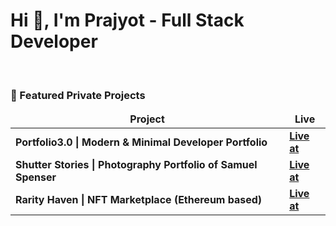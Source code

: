 <h1>Hi 👋, I'm  Prajyot - Full Stack Developer</h1>
<br />

### 🚀 Featured Private Projects

<table>
  <thead align="center">
    <tr border: none;>
      <td><b>Project</b></td>
      <td><b>Live</b></td>
    </tr>
  </thead>
  <tbody>
    <tr>
      <td><b>Portfolio3.0 | Modern & Minimal Developer Portfolio </b></a></td>
      <td><a href="https://prajyot-khadse-portfolio.vercel.app/"><b>Live at</b></a></td>
    </tr>
    <tr>
      <td><b>Shutter Stories | Photography Portfolio of Samuel Spenser </b></a></td>
      <td><a href="https://shutter-stories.vercel.app/"><b>Live at</b></a></td>
    </tr>
    <tr>
      <td><b>Rarity Haven | NFT Marketplace (Ethereum based) </b></a></td>
      <td><a href="https://rarity-haven.vercel.app/"><b>Live at</b></a></td>
    </tr>
  </tbody>
</table>
